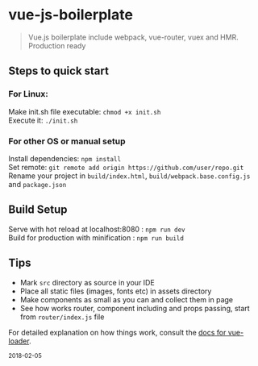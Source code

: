 # vue-js-boilerplate

> Vue.js boilerplate include webpack, vue-router, vuex and HMR. Production ready

## Steps to quick start

### For Linux:
Make init.sh file executable: `chmod +x init.sh`
<br>
Execute it: `./init.sh`

### For other OS or manual setup
Install dependencies: `npm install`
<br>
Set remote: `git remote add origin https://github.com/user/repo.git`
<br>
Rename your project in `build/index.html`, `build/webpack.base.config.js` and `package.json`

## Build Setup
Serve with hot reload at localhost:8080 : `npm run dev`
<br>
Build for production with minification : `npm run build`

## Tips
- Mark `src` directory as source in your IDE
- Place all static files (images, fonts etc) in assets directory
- Make components as small as you can and collect them in page
- See how works router, component including and props passing, start from `router/index.js` file

For detailed explanation on how things work, consult the [docs for vue-loader](http://vuejs.github.io/vue-loader).

<small>2018-02-05</small>
